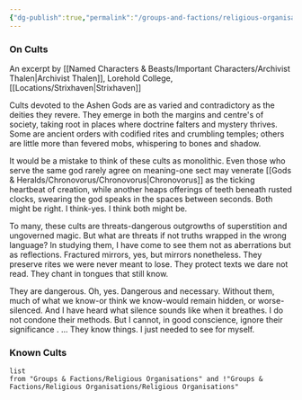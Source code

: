 ```yaml
---
{"dg-publish":true,"permalink":"/groups-and-factions/religious-organisations/religious-organisations/","updated":"2025-06-10T19:02:58.072+01:00"}
---
```



### On Cults
An excerpt by [[Named Characters & Beasts/Important Characters/Archivist Thalen\|Archivist Thalen]], Lorehold College, [[Locations/Strixhaven\|Strixhaven]]

Cults devoted to the Ashen Gods are as varied and  contradictory as the deities they revere. They emerge in both the margins and centre's of society, taking root in places where doctrine falters and mystery thrives. Some are ancient orders with codified rites and crumbling temples; others are little more than fevered mobs, whispering to bones and shadow.

It would be a mistake to think of these cults as monolithic. Even those who serve the same god rarely agree on meaning-one sect may venerate [[Gods & Heralds/Chronovorus/Chronovorus\|Chronovorus]] as the ticking heartbeat of creation, while another heaps offerings of teeth beneath rusted clocks, swearing the god speaks in the spaces between seconds. Both might be right. I think-yes. I think both might be.

To many, these cults are threats-dangerous outgrowths of superstition and ungoverned magic. But what are threats if not truths wrapped in the wrong language? In studying them, I have come to see them not as aberrations but as reflections. Fractured mirrors,
yes, but mirrors nonetheless. They preserve rites we were never meant to lose. They protect texts we dare not read. They chant in tongues that still know.

They are dangerous. Oh, yes. Dangerous and necessary. Without them, much of what we know-or think we know-would remain hidden, or worse-silenced. And I have heard what silence sounds like when it breathes. I do not condone their methods. But I cannot, in good
conscience, ignore their significance .
... They know things.
I just needed to see for myself.

### Known Cults
```Dataview
list 
from "Groups & Factions/Religious Organisations" and !"Groups & Factions/Religious Organisations/Religious Organisations" 
```